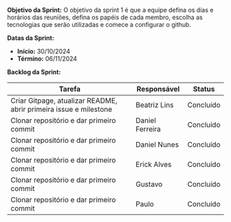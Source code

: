 
**Objetivo da Sprint:**
O objetivo da sprint 1 é que a equipe defina os dias e horários das reuniões, defina os papéis de cada membro, escolha as tecnologias que serão utilizadas e comece a configurar o github.

**Datas da Sprint:**

- **Início:** 30/10/2024
- **Término:** 06/11/2024

**Backlog da Sprint:**

| Tarefa | Responsável | Status |
|--------|-------------|-----------------------|
| Criar Gitpage, atualizar README, abrir primeira issue e milestone | Beatriz Lins | Concluído |
| Clonar repositório e dar primeiro commit | Daniel Ferreira | Concluído |
| Clonar repositório e dar primeiro commit | Daniel Nunes | Concluído |
| Clonar repositório e dar primeiro commit | Erick Alves | Concluído |
| Clonar repositório e dar primeiro commit | Gustavo | Concluído |
| Clonar repositório e dar primeiro commit | Paulo | Concluído |

